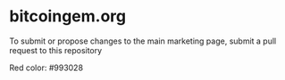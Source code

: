 # bitcoingem.org

To submit or propose changes to the main marketing page, submit a pull request to this repository

Red color: #993028
